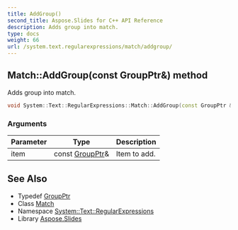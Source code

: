 ```yaml
---
title: AddGroup()
second_title: Aspose.Slides for C++ API Reference
description: Adds group into match.
type: docs
weight: 66
url: /system.text.regularexpressions/match/addgroup/
---
```

## Match::AddGroup(const GroupPtr\&) method


Adds group into match.

```cpp
void System::Text::RegularExpressions::Match::AddGroup(const GroupPtr &item)
```


### Arguments

| Parameter | Type | Description |
| --- | --- | --- |
| item | const [GroupPtr](../../groupptr/)\& | Item to add. |

## See Also

* Typedef [GroupPtr](../../groupptr/)
* Class [Match](../)
* Namespace [System::Text::RegularExpressions](../../)
* Library [Aspose.Slides](../../../)